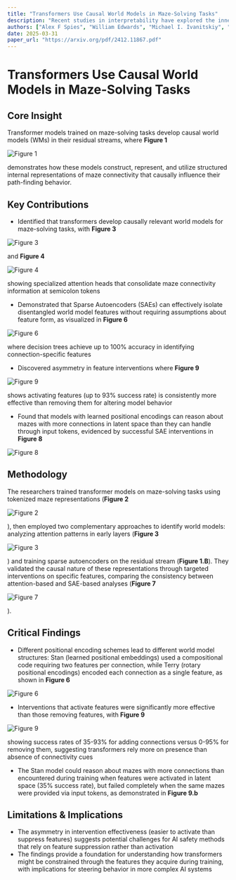 ```yaml
---
title: "Transformers Use Causal World Models in Maze-Solving Tasks"
description: "Recent studies in interpretability have explored the inner workings of transformer models trained on tasks across various domains, often discovering that these networks naturally develop highly struct..."
authors: ["Alex F Spies", "William Edwards", "Michael I. Ivanitskiy", "Adrians Skapars", "Tilman Rauker", "Katsumi Inoue", "Alessandra Russo", "Murray Shanahan"]
date: 2025-03-31
paper_url: "https://arxiv.org/pdf/2412.11867.pdf"
---
```


# Transformers Use Causal World Models in Maze-Solving Tasks

## Core Insight
Transformer models trained on maze-solving tasks develop causal world models (WMs) in their residual streams, where **Figure 1**

![Figure 1](https://assets.afspies.com/figures/0cef8529957d1185a2c900f221b9e6a4e5b40c21/fig1.png)

 demonstrates how these models construct, represent, and utilize structured internal representations of maze connectivity that causally influence their path-finding behavior.

## Key Contributions
- Identified that transformers develop causally relevant world models for maze-solving tasks, with **Figure 3**

![Figure 3](https://assets.afspies.com/figures/0cef8529957d1185a2c900f221b9e6a4e5b40c21/fig3.png)

 and **Figure 4**

![Figure 4](https://assets.afspies.com/figures/0cef8529957d1185a2c900f221b9e6a4e5b40c21/fig4.png)

 showing specialized attention heads that consolidate maze connectivity information at semicolon tokens
- Demonstrated that Sparse Autoencoders (SAEs) can effectively isolate disentangled world model features without requiring assumptions about feature form, as visualized in **Figure 6**

![Figure 6](https://assets.afspies.com/figures/0cef8529957d1185a2c900f221b9e6a4e5b40c21/fig6.png)

 where decision trees achieve up to 100% accuracy in identifying connection-specific features
- Discovered asymmetry in feature interventions where **Figure 9**

![Figure 9](https://assets.afspies.com/figures/0cef8529957d1185a2c900f221b9e6a4e5b40c21/fig9.png)

 shows activating features (up to 93% success rate) is consistently more effective than removing them for altering model behavior
- Found that models with learned positional encodings can reason about mazes with more connections in latent space than they can handle through input tokens, evidenced by successful SAE interventions in **Figure 8**

![Figure 8](https://assets.afspies.com/figures/0cef8529957d1185a2c900f221b9e6a4e5b40c21/fig8.png)



## Methodology
The researchers trained transformer models on maze-solving tasks using tokenized maze representations (**Figure 2**

![Figure 2](https://assets.afspies.com/figures/0cef8529957d1185a2c900f221b9e6a4e5b40c21/fig2.png)

), then employed two complementary approaches to identify world models: analyzing attention patterns in early layers (**Figure 3**

![Figure 3](https://assets.afspies.com/figures/0cef8529957d1185a2c900f221b9e6a4e5b40c21/fig3.png)

) and training sparse autoencoders on the residual stream (**Figure 1.B**). They validated the causal nature of these representations through targeted interventions on specific features, comparing the consistency between attention-based and SAE-based analyses (**Figure 7**

![Figure 7](https://assets.afspies.com/figures/0cef8529957d1185a2c900f221b9e6a4e5b40c21/fig7.png)

).

## Critical Findings
- Different positional encoding schemes lead to different world model structures: Stan (learned positional embeddings) used a compositional code requiring two features per connection, while Terry (rotary positional encodings) encoded each connection as a single feature, as shown in **Figure 6**

![Figure 6](https://assets.afspies.com/figures/0cef8529957d1185a2c900f221b9e6a4e5b40c21/fig6.png)


- Interventions that activate features were significantly more effective than those removing features, with **Figure 9**

![Figure 9](https://assets.afspies.com/figures/0cef8529957d1185a2c900f221b9e6a4e5b40c21/fig9.png)

 showing success rates of 35-93% for adding connections versus 0-95% for removing them, suggesting transformers rely more on presence than absence of connectivity cues
- The Stan model could reason about mazes with more connections than encountered during training when features were activated in latent space (35% success rate), but failed completely when the same mazes were provided via input tokens, as demonstrated in **Figure 9.b**

## Limitations & Implications
- The asymmetry in intervention effectiveness (easier to activate than suppress features) suggests potential challenges for AI safety methods that rely on feature suppression rather than activation
- The findings provide a foundation for understanding how transformers might be constrained through the features they acquire during training, with implications for steering behavior in more complex AI systems